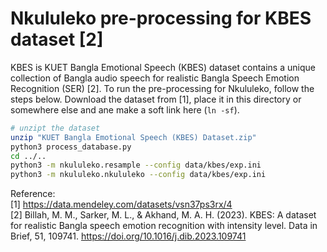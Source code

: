 # Nkululeko pre-processing for KBES dataset [2]  

KBES is KUET Bangla Emotional Speech (KBES) dataset contains a unique collection of Bangla audio speech for realistic Bangla Speech Emotion Recognition (SER) [2]. To run the pre-processing for Nkululeko, follow the steps below.
Download the dataset from [1], place it in this directory or somewhere else and
ane make a soft link here (`ln -sf`).

```bash
# unzipt the dataset
unzip "KUET Bangla Emotional Speech (KBES) Dataset.zip"
python3 process_database.py
cd ../..
python3 -m nkululeko.resample --config data/kbes/exp.ini
python3 -m nkululeko.nkululeko --config data/kbes/exp.ini
```

Reference:  
[1] <https://data.mendeley.com/datasets/vsn37ps3rx/4>  
[2] Billah, M. M., Sarker, M. L., & Akhand, M. A. H. (2023). KBES: A dataset for realistic Bangla speech emotion recognition with intensity level. Data in Brief, 51, 109741. <https://doi.org/10.1016/j.dib.2023.109741>

